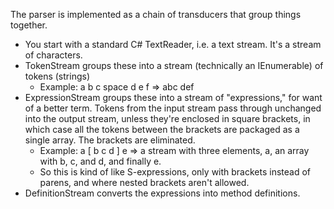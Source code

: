 ﻿The parser is implemented as a chain of transducers that group things together.

* You start with a standard C# TextReader, i.e. a text stream.  It's a stream of characters.
* TokenStream groups these into a stream (technically an IEnumerable) of tokens (strings)
    * Example: a b c space d e f => abc def
* ExpressionStream groups these into a stream of "expressions," for want of a better term.
  Tokens from the input stream pass through unchanged into the output stream, unless they're
  enclosed in square brackets, in which case all the tokens between the brackets are packaged
  as a single array.  The brackets are eliminated.
    * Example: a [ b c d ] e => a stream with three elements, a, an array with b, c, and d, and finally e.
	* So this is kind of like S-expressions, only with brackets instead of parens, and where nested
	  brackets aren't allowed.
* DefinitionStream converts the expressions into method definitions.